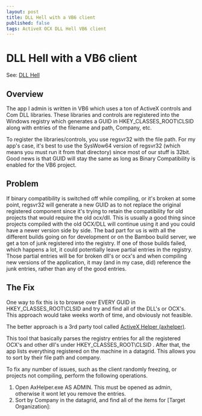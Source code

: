 ```yaml
---
layout: post
title: DLL Hell with a VB6 client
published: false
tags: ActiveX OCX DLL Hell VB6 client
---
```


# DLL Hell with a VB6 client

See: [DLL Hell](https://en.wikipedia.org/wiki/DLL_Hell)

## Overview
The app I admin is written in VB6 which uses a ton of ActiveX controls and Com DLL libraries.  These libraries and controls are registered into the Windows registry which generates a GUID in HKEY_CLASSES_ROOT\CLSID along with entries of the filename and path, Company, etc.

To register the libraries/controls, you use regsvr32 with the file path.  For my app's case, it's best to use the SysWow64 version of regsvr32 (which means you must run it from that directory) since most of our stuff is 32bit. Good news is that GUID will stay the same as long as Binary Compatibility is enabled for the VB6 project.

## Problem
If binary compatibility is switched off while compiling, or it's broken at some point, regsvr32 will generate a new GUID as to not replace the original registered component since it's trying to retain the compatibility for old projects that would require the old ocx/dll.  This is usually a good thing since projects compiled with the old OCX/DLL will continue using it and you could have a newer version side by side.  The bad part for us is with all the different builds going on for development or on the Bamboo build server, we get a ton of junk registered into the registry.  If one of those builds failed, which happens a lot, it could potentially leave partial entries in the registry.  Those partial entries will be for broken dll's or ocx's and when compiling new versions of the application, it may (and in my case, did) reference the junk entries, rather than any of the good entries.

## The Fix
One way to fix this is to browse over EVERY GUID in HKEY_CLASSES_ROOT\CLSID and try and find all of the DLL's or OCX's.  This approach would take weeks worth of time, and obviously not feasible. 

The better approach is a 3rd party tool called [ActiveX Helper (axhelper)](https://www.nirsoft.net/utils/axhelper.html).

This tool that basically parses the registry entries for all the registered OCX's and other dll's under HKEY_CLASSES_ROOT\CLSID .  After that, the app lists everything registered on the machine in a datagrid.  This allows you to sort by their file path and company.
 
To fix any number of issues, such as the client randomly freezing, or projects not compiling, perform the following operations.

1.	Open AxHelper.exe AS ADMIN. This must be opened as admin, otherwise it wont let you remove the entries.
2.	Sort by Company in the datagrid, and find all of the items for [Target Organization]:


